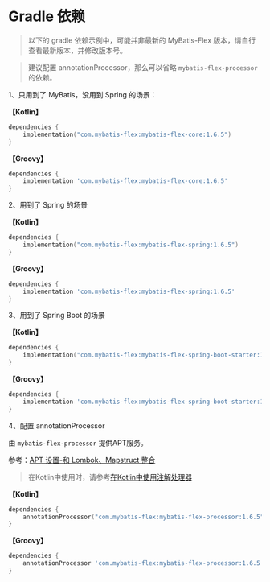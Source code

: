 # Gradle 依赖

> 以下的 gradle 依赖示例中，可能并非最新的 MyBatis-Flex 版本，请自行查看最新版本，并修改版本号。

> 建议配置 annotationProcessor，那么可以省略 `mybatis-flex-processor` 的依赖。

1、只用到了 MyBatis，没用到 Spring 的场景：

**【Kotlin】**

```kotlin
dependencies {
    implementation("com.mybatis-flex:mybatis-flex-core:1.6.5")
}
```

**【Groovy】**

```groovy
dependencies {
    implementation 'com.mybatis-flex:mybatis-flex-core:1.6.5'
}
```

2、用到了 Spring 的场景

**【Kotlin】**

```kotlin
dependencies {
    implementation("com.mybatis-flex:mybatis-flex-spring:1.6.5")
}
```

**【Groovy】**

```groovy
dependencies {
    implementation 'com.mybatis-flex:mybatis-flex-spring:1.6.5'
}
```

3、用到了 Spring Boot 的场景

**【Kotlin】**

```kotlin
dependencies {
    implementation("com.mybatis-flex:mybatis-flex-spring-boot-starter:1.6.5")
}
```

**【Groovy】**

```groovy
dependencies {
    implementation 'com.mybatis-flex:mybatis-flex-spring-boot-starter:1.6.5'
}
```

4、配置 annotationProcessor

由 `mybatis-flex-processor` 提供APT服务。

参考：[APT 设置-和 Lombok、Mapstruct 整合](../others/apt.md)

> 在Kotlin中使用时，请参考[在Kotlin中使用注解处理器](../others/kapt.md)

**【Kotlin】**

```kotlin
dependencies {
    annotationProcessor("com.mybatis-flex:mybatis-flex-processor:1.6.5")
}
```

**【Groovy】**

```groovy
dependencies {
    annotationProcessor 'com.mybatis-flex:mybatis-flex-processor:1.6.5'
}
```
